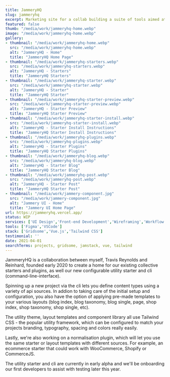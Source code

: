 ```yaml
---
title: JammeryHQ
slug: jammeryhq
excerpt: Marketing site for a collab building a suite of tools aimed at the Jamstack.
featured: false
thumb: "/media/work/jammeryhq-home.webp"
image: "/media/work/jammeryhq-home.webp"
gallery:
- thumbnail: "/media/work/jammeryhq-home.webp"
  src: "/media/work/jammeryhq-home.webp"
  alt: "JammeryHQ - Home"
  title: "JammeryHQ Home Page"
- thumbnail: "/media/work/jammeryhq-starters.webp"
  src: "/media/work/jammeryhq-starters.webp"
  alt: "JammeryHQ - Starters"
  title: "JammeryHQ Starters"
- thumbnail: "/media/work/jammeryhq-starter.webp"
  src: "/media/work/jammeryhq-starter.webp"
  alt: "JammeryHQ - Starter"
  title: "JammeryHQ Starter"
- thumbnail: "/media/work/jammeryhq-starter-preview.webp"
  src: "/media/work/jammeryhq-starter-preview.webp"
  alt: "JammeryHQ - Starter Preview"
  title: "JammeryHQ Starter Preview"
- thumbnail: "/media/work/jammeryhq-starter-install.webp"
  src: "/media/work/jammeryhq-starter-install.webp"
  alt: "JammeryHQ - Starter Install Instructions"
  title: "JammeryHQ Starter Install Instructions"
- thumbnail: "/media/work/jammeryhq-plugins.webp"
  src: "/media/work/jammeryhq-plugins.webp"
  alt: "JammeryHQ - Starter Plugins"
  title: "JammeryHQ Starter Plugins"
- thumbnail: "/media/work/jammeryhq-blog.webp"
  src: "/media/work/jammeryhq-blog.webp"
  alt: "JammeryHQ - Starter Blog"
  title: "JammeryHQ Starter Blog"
- thumbnail: "/media/work/jammeryhq-post.webp"
  src: "/media/work/jammeryhq-post.webp"
  alt: "JammeryHQ - Starter Post"
  title: "JammeryHQ Starter Post"
- thumbnail: "/media/work/jammery-component.jpg"
  src: "/media/work/jammery-component.jpg"
  alt: "Jammery UI - Home"
  title: "Jammery UI Home Page"
url: https://jammeryhq.vercel.app/
status: WIP
services: ['UI Design','Front-end Development','Wireframing','Workflow Optimisation']
tools: ['Figma','VSCode']
stack: ['Gridsome','Vue.js','Tailwind CSS']
testimonial: ''
date: 2021-04-01
searchTerms: projects, gridsome, jamstack, vue, tailwind
---
```

JammeryHQ is a collaboration between myself, Travis Reynolds and Reinhard, founded early 2020 to create a home for our existing collective starters and plugins, as well our new configurable utility starter and cli (command-line-interface). 

Spinning up a new project via the cli lets you define content types using a variety of api sources. In addion to taking care of the initial setup and configuration, you also have the option of applying pre-made templates to your various layouts (blog index, blog taxonomy, blog single, page, shop index, shop taxonomy, shop single, etc).

The utility theme, layout templates and component library all use Tailwind CSS - the popular utility framework, which can be configured to match your projects branding, typography, spacing and colors really easily.

Lastly, we're also working on a normalisation plugin, which will let you use the same starter or layout templates with different sources. For example, an ecommerce starter that could work with WooCommerce, Shopify or CommerceJS. 

The utility starter and cli are currently in early alpha and we'll be onboarding our first developers to assist with testing later this year.